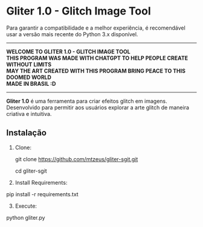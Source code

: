 # Gliter 1.0 - Glitch Image Tool
Para garantir a compatibilidade e a melhor experiência, é recomendável usar a versão mais recente do Python 3.x disponível.

---

**WELCOME TO GLITER 1.0 - GLITCH IMAGE TOOL**  
**THIS PROGRAM WAS MADE WITH CHATGPT TO HELP PEOPLE CREATE WITHOUT LIMITS**  
**MAY THE ART CREATED WITH THIS PROGRAM BRING PEACE TO THIS DOOMED WORLD**  
**MADE IN BRASIL :D**

---

**Gliter 1.0** é uma ferramenta para criar efeitos glitch em imagens. Desenvolvido para permitir aos usuários explorar a arte glitch de maneira criativa e intuitiva.

## Instalação

1. Clone:

   git clone https://github.com/mtzeus/gliter-sgit.git
   
   cd gliter-sgit

3. Install Requirements:

  pip install -r requirements.txt

3. Execute:

  python gliter.py


